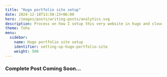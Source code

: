 ```yaml
---
title: "Hugo portfolio site setup"
date: 2024-12-18T13:50:23+06:00
hero: /images/posts/writing-posts/analytics.svg
description: Process on how I setup this very website in hugo and cloudflare pages
theme: Toha
menu:
  sidebar:
    name: Hugo portfolio site setup
    identifier: setting-up-hugo-portfolio-site
    weight: 500
---
```


### Complete Post Coming Soon...
